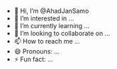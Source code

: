 - 👋 Hi, I’m @AhadJanSamo
- 👀 I’m interested in ...
- 🌱 I’m currently learning ...
- 💞️ I’m looking to collaborate on ...
- 📫 How to reach me ...
- 😄 Pronouns: ...
- ⚡ Fun fact: ...

<!---
AhadJanSamo/AhadJanSamo is a ✨ special ✨ repository because its `README.md` (this file) appears on your GitHub profile.
You can click the Preview link to take a look at your changes.
--->
